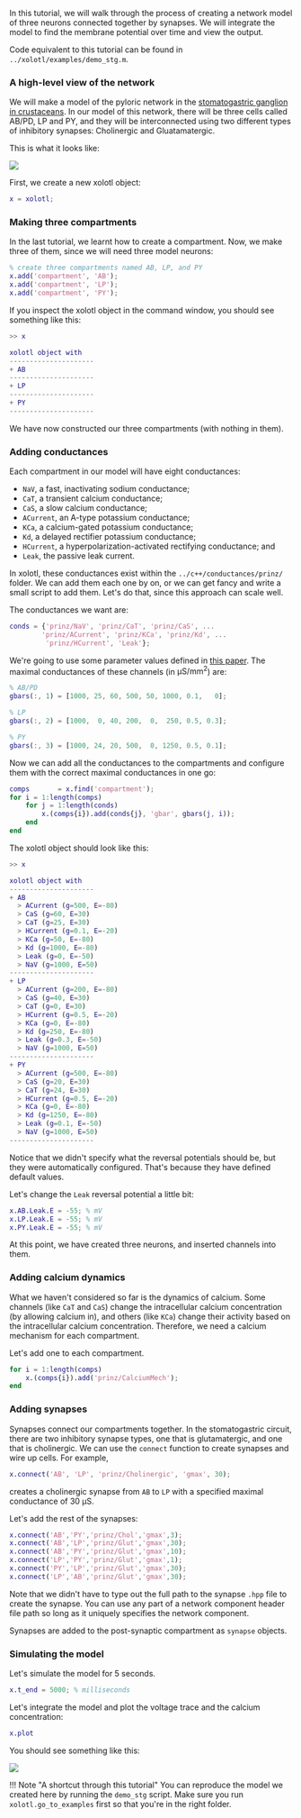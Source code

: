 In this tutorial, we will walk through the process of creating a network model of three neurons connected together by synapses. We will integrate the model to find the membrane potential over time and view the output.

Code equivalent to this tutorial can be found in `../xolotl/examples/demo_stg.m`.

### A high-level view of the network

We will make a model of the pyloric network in the [stomatogastric ganglion in crustaceans](http://www.scholarpedia.org/article/Stomatogastric_ganglion). In our model of this network, there will be three cells called AB/PD, LP and PY, and they will be interconnected using two different types of inhibitory synapses: Cholinergic and Gluatamatergic.

This is what it looks like:

![](../images/pyloric-network.png)

First, we create a new xolotl object:

```matlab
x = xolotl;
```

### Making three compartments

In the last tutorial, we learnt how to create a compartment. Now, we make three of them, since we will need three model neurons:

```matlab
% create three compartments named AB, LP, and PY
x.add('compartment', 'AB');
x.add('compartment', 'LP');
x.add('compartment', 'PY');
```

If you inspect the xolotl object in the command window, you should see something like this:

```matlab
>> x

xolotl object with
---------------------
+ AB  
---------------------
+ LP  
---------------------
+ PY  
---------------------
```

We have now constructed our three compartments (with nothing in them).

### Adding conductances

Each compartment in our model will have eight conductances:

* `NaV`, a fast, inactivating sodium conductance;
* `CaT`, a transient calcium conductance;
* `CaS`, a slow calcium conductance;
* `ACurrent`, an A-type potassium conductance;
* `KCa`, a calcium-gated potassium conductance;
* `Kd`, a delayed rectifier potassium conductance;
* `HCurrent`, a hyperpolarization-activated rectifying conductance; and
* `Leak`, the passive leak current.

In xolotl, these conductances exist within the `../c++/conductances/prinz/` folder. We can add them each one by on, or we can get fancy and write a small script to add them. Let's do that, since this approach can scale well.

The conductances we want are:

```matlab
conds = {'prinz/NaV', 'prinz/CaT', 'prinz/CaS', ...
        'prinz/ACurrent', 'prinz/KCa', 'prinz/Kd', ...
         'prinz/HCurrent', 'Leak'};
```

We're going to use some parameter values defined in [this paper](https://www.nature.com/articles/nn1352). The maximal conductances of these channels (in $\mathrm{\mu S / mm^2}$) are:

```matlab
% AB/PD
gbars(:, 1) = [1000, 25, 60, 500, 50, 1000, 0.1,   0];

% LP
gbars(:, 2) = [1000,  0, 40, 200,  0,  250, 0.5, 0.3];

% PY
gbars(:, 3) = [1000, 24, 20, 500,  0, 1250, 0.5, 0.1];
```

Now we can add all the conductances to the compartments and configure them with the correct maximal conductances in one go:

```matlab
comps		= x.find('compartment');
for i = 1:length(comps)
	for j = 1:length(conds)
		x.(comps{i}).add(conds{j}, 'gbar', gbars(j, i));
	end
end
```

The xolotl object should look like this:

```matlab
>> x

xolotl object with
---------------------
+ AB  
  > ACurrent (g=500, E=-80)
  > CaS (g=60, E=30)
  > CaT (g=25, E=30)
  > HCurrent (g=0.1, E=-20)
  > KCa (g=50, E=-80)
  > Kd (g=1000, E=-80)
  > Leak (g=0, E=-50)
  > NaV (g=1000, E=50)
---------------------
+ LP  
  > ACurrent (g=200, E=-80)
  > CaS (g=40, E=30)
  > CaT (g=0, E=30)
  > HCurrent (g=0.5, E=-20)
  > KCa (g=0, E=-80)
  > Kd (g=250, E=-80)
  > Leak (g=0.3, E=-50)
  > NaV (g=1000, E=50)
---------------------
+ PY  
  > ACurrent (g=500, E=-80)
  > CaS (g=20, E=30)
  > CaT (g=24, E=30)
  > HCurrent (g=0.5, E=-20)
  > KCa (g=0, E=-80)
  > Kd (g=1250, E=-80)
  > Leak (g=0.1, E=-50)
  > NaV (g=1000, E=50)
---------------------
```

Notice that we didn't specify what the reversal potentials should be, but they were automatically configured. That's because they have defined default values.

Let's change the `Leak` reversal potential a little bit:

```matlab
x.AB.Leak.E = -55; % mV
x.LP.Leak.E = -55; % mV
x.PY.Leak.E = -55; % mV
```

At this point, we have created three neurons, and inserted channels into them.

### Adding calcium dynamics

What we haven't considered so far is the dynamics of calcium. Some channels (like `CaT` and `CaS`) change the intracellular calcium concentration (by allowing calcium in), and others (like `KCa`) change their activity based on the intracellular calcium concentration. Therefore, we need a calcium mechanism for each compartment.

Let's add one to each compartment.

```matlab
for i = 1:length(comps)
	x.(comps{i}).add('prinz/CalciumMech');
end
```

### Adding synapses

Synapses connect our compartments together. In the stomatogastric circuit, there are two inhibitory synapse types, one that is glutamatergic, and one that is cholinergic. We can use the `connect` function to create synapses and wire up cells. For example,

```matlab
x.connect('AB', 'LP', 'prinz/Cholinergic', 'gmax', 30);
```
creates a cholinergic synapse from `AB` to `LP` with a specified maximal conductance of $30~\mathrm{\mu S}$.

Let's add the rest of the synapses:

```matlab
x.connect('AB','PY','prinz/Chol','gmax',3);
x.connect('AB','LP','prinz/Glut','gmax',30);
x.connect('AB','PY','prinz/Glut','gmax',10);
x.connect('LP','PY','prinz/Glut','gmax',1);
x.connect('PY','LP','prinz/Glut','gmax',30);
x.connect('LP','AB','prinz/Glut','gmax',30);
```

Note that we didn't have to type out the full path to the synapse `.hpp` file to
create the synapse. You can use any part of a network component header file path so
long as it uniquely specifies the network component.

Synapses are added to the post-synaptic compartment as `synapse` objects.

### Simulating the model

Let's simulate the model for 5 seconds.

```matlab
x.t_end = 5000; % milliseconds
```

Let's integrate the model and plot the voltage trace and the calcium concentration:

```matlab
x.plot
```

You should see something like this:

![](../images/stg-trace.png)

!!! Note "A shortcut through this tutorial"
    You can reproduce the model we created here by running the `demo_stg` script. Make sure you run `xolotl.go_to_examples` first so that you're in the right folder.
